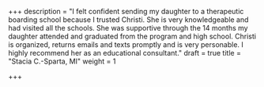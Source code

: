 +++
description = "I felt confident sending my daughter to a therapeutic boarding school because I trusted Christi. She is very knowledgeable and had visited all the schools. She was supportive through the 14 months my daughter attended and graduated from the program and high school. Christi is organized, returns emails and texts promptly and is very personable. I highly recommend her as an educational consultant."
draft = true
title = "Stacia C.-Sparta, MI"
weight = 1

+++
